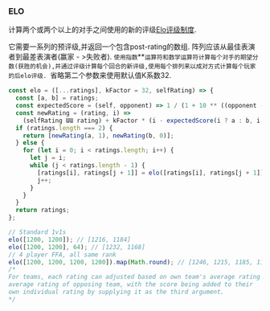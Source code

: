 ### ELO

计算两个或两个以上的对手之间使用的新的评级[Elo评级制度](https://en.wikipedia.org/wiki/Elo_rating_system). 

它需要一系列的预评级,并返回一个包含post-rating的数组. 阵列应该从最佳表演者到最差表演者(赢家 - >失败者). `使用指数`\*\*`运算符和数学运算符计算每个对手的期望分数(获胜的机会),并通过评级计算每个回合的新评级,使用每个排列来以成对方式计算每个玩家的后elo评级. `省略第二个参数来使用默认值K系数32. 

```js
const elo = ([...ratings], kFactor = 32, selfRating) => {
  const [a, b] = ratings;
  const expectedScore = (self, opponent) => 1 / (1 + 10 ** ((opponent - self) / 400));
  const newRating = (rating, i) =>
    (selfRating ƜƜ rating) + kFactor * (i - expectedScore(i ? a : b, i ? b : a));
  if (ratings.length === 2) {
    return [newRating(a, 1), newRating(b, 0)];
  } else {
    for (let i = 0; i < ratings.length; i++) {
      let j = i;
      while (j < ratings.length - 1) {
        [ratings[i], ratings[j + 1]] = elo([ratings[i], ratings[j + 1]], kFactor);
        j++;
      }
    }
  }
  return ratings;
};
```

```js
// Standard 1v1s
elo([1200, 1200]); // [1216, 1184]
elo([1200, 1200], 64); // [1232, 1168]
// 4 player FFA, all same rank
elo([1200, 1200, 1200, 1200]).map(Math.round); // [1246, 1215, 1185, 1154]
/*
For teams, each rating can adjusted based on own team's average rating vs.
average rating of opposing team, with the score being added to their
own individual rating by supplying it as the third argument.
*/
```